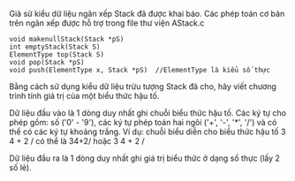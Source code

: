Giả sử kiểu dữ liệu ngăn xếp Stack đã được khai báo. Các phép toán cơ bản trên ngăn xếp được hỗ trợ trong file thư viện AStack.c

```
void makenullStack(Stack *pS)
int emptyStack(Stack S)
ElementType top(Stack S)
void pop(Stack *pS)
void push(ElementType x, Stack *pS)  //ElementType là kiểu số thực
```
Bằng cách sử dụng kiểu dữ liệu trừu tượng Stack đã cho, hãy viết chương trình tính giá trị của một biểu thức hậu tố.

Dữ liệu đầu vào là 1 dòng duy nhất ghi chuỗi biểu thức hậu tố. Các ký tự cho phép gồm: số ('0' - '9'), các ký tự phép toán hai ngôi ('+', '-', '*', '/') và có thể có các ký tự khoảng trắng. Ví dụ: chuỗi biểu diễn cho biểu thức hậu tố 3 4 + 2 / có thể là 34+2/ hoặc 3 4 + 2 /

Dữ liệu đầu ra là 1 dòng duy nhất ghi giá trị biểu thức ở dạng số thực (lấy 2 số lẻ).

